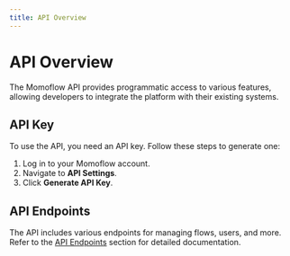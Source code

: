 ```yaml
---
title: API Overview
---
```


# API Overview

The Momoflow API provides programmatic access to various features, allowing developers to integrate the platform with their existing systems.

## API Key
To use the API, you need an API key. Follow these steps to generate one:
1. Log in to your Momoflow account.
2. Navigate to **API Settings**.
3. Click **Generate API Key**.

## API Endpoints
The API includes various endpoints for managing flows, users, and more. Refer to the [API Endpoints](endpoints/) section for detailed documentation.
